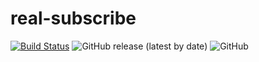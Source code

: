 # real-subscribe 
[![Build Status](https://travis-ci.com/admxj/real-subscribe.svg?branch=master)](https://travis-ci.com/admxj/real-subscribe)
![GitHub release (latest by date)](https://img.shields.io/github/v/release/admxj/real-subscribe)
![GitHub](https://img.shields.io/github/license/admxj/real-subscribe)